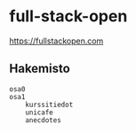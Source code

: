 # full-stack-open
https://fullstackopen.com

## Hakemisto

    osa0
    osa1
        kurssitiedot
        unicafe
        anecdotes
